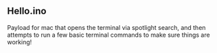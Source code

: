 ## Hello.ino
Payload for mac that opens the terminal via spotlight search, and then attempts to run a few basic terminal commands to make sure things are working!